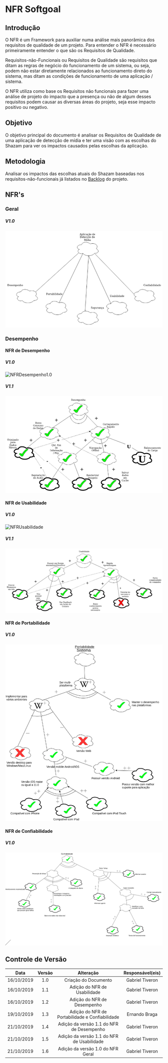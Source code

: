 # NFR Softgoal

## Introdução

O NFR é um Framework para auxiliar numa análise mais panorâmica dos requisitos de qualidade de um projeto. Para entender o NFR é necessário primeiramente entender o que são os Requisitos de Qualidade.


Requisitos-não-Funcionais ou Requisitos de Qualidade são requisitos que ditam as regras de negócio do funcionamento de um sistema, ou seja, podem não estar diretamente relacionados ao funcionamento direto do sistema, mas ditam as condições de funcionamento de uma aplicação / sistema.

O NFR utiliza como base os Requisitos não funcionais para fazer uma análise de projeto do impacto que a presença ou não de algum desses requisitos podem causar as diversas áreas do projeto, seja esse impacto positivo ou negativo.

## Objetivo

O objetivo principal do documento é analisar os Requisitos de Qualidade de uma aplicação de detecção de mídia e ter uma visão com as escolhas do Shazam para ver os impactos causados pelas escolhas da aplicação.

## Metodologia

Analisar os impactos das escolhas atuais do Shazam baseadas nos requisitos-não-funcionais já listados no [Backlog](https://requisitos-de-software.github.io/2019.2-Shazam/modelagem/backlog/) do projeto.

## NFR's

### Geral
##### V1.0

![NFRGeral1.0](../imgs/NFR/NFR-Geral.png)

### Desempenho

#### NFR de Desempenho
##### V1.0

![NFRDesempenho1.0](https://imgur.com/kOXXyQM.png)

##### V1.1

![NFRDesempenho1.1](../imgs/NFR/NFR-desempenho.png)

#### NFR de Usabilidade 
##### V1.0

![NFRUsabilidade](https://imgur.com/L1rOFOc.png)

##### V1.1

![NFRUsabilidade1.1](../imgs/NFR/NFR-usabilidade.png)

#### NFR de Portabilidade 
##### V1.0

![NFRPortabilidade](../imgs/NFR/NFR-portabilidade.png)

#### NFR de Confiabilidade 
##### V1.0

![NFRConfiabilidade](../imgs/NFR/NFR-confiabilidade.png)

## Controle de Versão

|Data | Versão | Alteração | Responsável(eis)|
|:--:|:------:|:---------:|:---------------:|
|16/10/2019|1.0|Criação do Documento|Gabriel Tiveron|
|16/10/2019|1.1|Adição do NFR de Usabilidade|Gabriel Tiveron|
|16/10/2019|1.2|Adição do NFR de Desempenho|Gabriel Tiveron|
|19/10/2019|1.3|Adição do NFR de Portabilidade e Confiabilidade|Ernando Braga|
|21/10/2019|1.4|Adição da versão 1.1 do NFR de Desempenho| Gabriel Tiveron|
|21/10/2019|1.5|Adição da versão 1.1 do NFR de Usabilidade| Gabriel Tiveron|
|21/10/2019|1.6|Adição da versão 1.0 do NFR Geral| Gabriel Tiveron|

